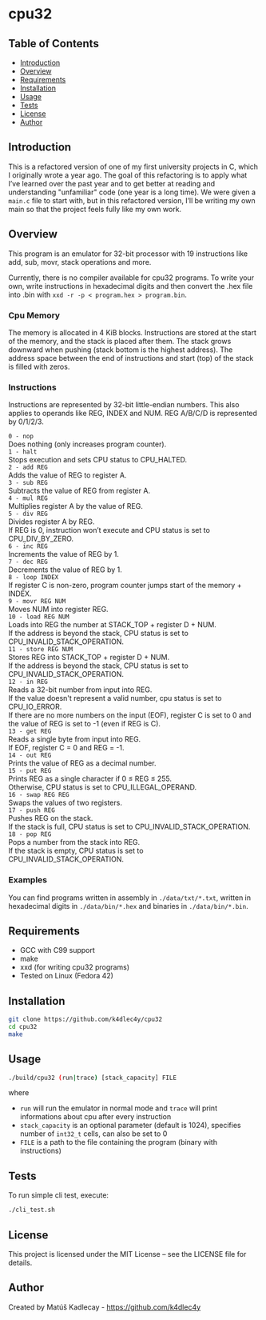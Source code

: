# cpu32

## Table of Contents
- [Introduction](#introduction)
- [Overview](#overview)
- [Requirements](#requirements)
- [Installation](#installation)
- [Usage](#usage)
- [Tests](#tests)
- [License](#license)
- [Author](#author)

## Introduction
This is a refactored version of one of my first university projects in C,
which I originally wrote a year ago. The goal of this refactoring is to apply
what I’ve learned over the past year and to get better at reading and
understanding "unfamiliar" code (one year is a long time). We were given
a `main.c` file to start with, but in this refactored version, I’ll be writing
my own main so that the project feels fully like my own work.

## Overview
This program is an emulator for 32-bit processor with 19 instructions
like add, sub, movr, stack operations and more.

Currently, there is no compiler available for cpu32 programs. To write your 
own, write instructions in hexadecimal digits and then convert the .hex file
into .bin with `xxd -r -p < program.hex > program.bin`.

### Cpu Memory
The memory is allocated in 4 KiB blocks. Instructions are stored at the start
of the memory, and the stack is placed after them. The stack grows downward
when pushing (stack bottom is the highest address). The address space
between the end of instructions and start (top) of the stack is filled
with zeros.

### Instructions
Instructions are represented by 32-bit little-endian numbers. This also
applies to operands like REG, INDEX and NUM. REG A/B/C/D is represented
by 0/1/2/3.

`0 - nop`  
Does nothing (only increases program counter).  
`1 - halt`  
Stops execution and sets CPU status to CPU_HALTED.  
`2 - add REG`  
Adds the value of REG to register A.  
`3 - sub REG`  
Subtracts the value of REG from register A.  
`4 - mul REG`  
Multiplies register A by the value of REG.  
`5 - div REG`  
Divides register A by REG.  
If REG is 0, instruction won’t execute and CPU status is set to CPU_DIV_BY_ZERO.  
`6 - inc REG`  
Increments the value of REG by 1.  
`7 - dec REG`  
Decrements the value of REG by 1.  
`8 - loop INDEX`  
If register C is non-zero, program counter jumps start of the memory + INDEX.  
`9 - movr REG NUM`  
Moves NUM into register REG.  
`10 - load REG NUM`  
Loads into REG the number at STACK_TOP + register D + NUM.  
If the address is beyond the stack, CPU status is set to CPU_INVALID_STACK_OPERATION.  
`11 - store REG NUM`  
Stores REG into STACK_TOP + register D + NUM.  
If the address is beyond the stack, CPU status is set to CPU_INVALID_STACK_OPERATION.  
`12 - in REG`  
Reads a 32-bit number from input into REG.  
If the value doesn't represent a valid number, cpu status is
set to CPU_IO_ERROR.  
If there are no more numbers on the input (EOF), register C is set to 0 and
the value of REG is set to -1 (even if REG is C).  
`13 - get REG`  
Reads a single byte from input into REG.  
If EOF, register C = 0 and REG = -1.  
`14 - out REG`  
Prints the value of REG as a decimal number.  
`15 - put REG`  
Prints REG as a single character if 0 ≤ REG ≤ 255.  
Otherwise, CPU status is set to CPU_ILLEGAL_OPERAND.  
`16 - swap REG REG`  
Swaps the values of two registers.  
`17 - push REG`  
Pushes REG on the stack.  
If the stack is full, CPU status is set to CPU_INVALID_STACK_OPERATION.  
`18 - pop REG`  
Pops a number from the stack into REG.  
If the stack is empty, CPU status is set to CPU_INVALID_STACK_OPERATION.  

### Examples
You can find programs written in assembly in `./data/txt/*.txt`, written
in hexadecimal digits in `./data/bin/*.hex` and binaries in `./data/bin/*.bin`.

## Requirements
- GCC with C99 support
- make
- xxd (for writing cpu32 programs)
- Tested on Linux (Fedora 42)

## Installation
```bash
git clone https://github.com/k4dlec4y/cpu32
cd cpu32
make
```

## Usage
```bash
./build/cpu32 (run|trace) [stack_capacity] FILE
```
where  
- `run` will run the emulator in normal mode and `trace` will print informations
about cpu after every instruction  
- `stack_capacity` is an optional parameter (default is 1024), specifies
number of `int32_t` cells, can also be set to 0
- `FILE` is a path to the file containing the program (binary with instructions)

## Tests
To run simple cli test, execute:  
```bash
./cli_test.sh
```

## License

This project is licensed under the MIT License – see the LICENSE file for details.

## Author

Created by Matúš Kadlecay - https://github.com/k4dlec4y
